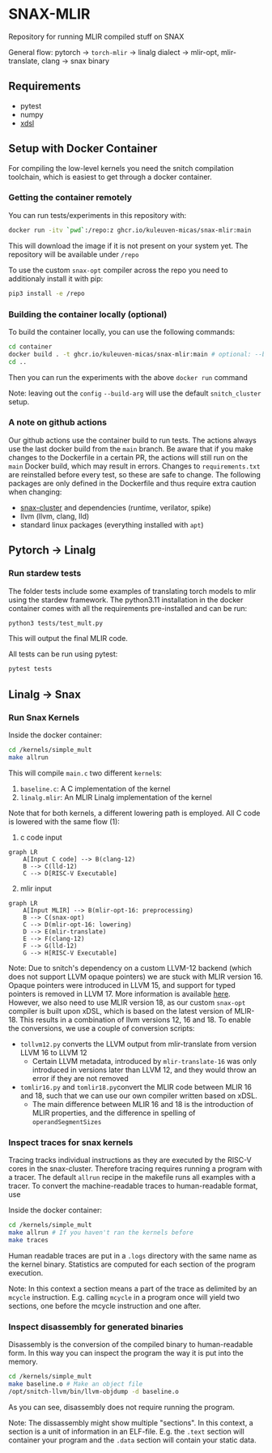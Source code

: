 # SNAX-MLIR

Repository for running MLIR compiled stuff on SNAX

General flow:
pytorch -> `torch-mlir` -> linalg dialect -> mlir-opt, mlir-translate, clang -> snax binary

## Requirements

* pytest
* numpy
* [xdsl](https://github.com/xdslproject/xdsl)

## Setup with Docker Container

For compiling the low-level kernels you need the snitch compilation toolchain,
which is easiest to get through a docker container.

### Getting the container remotely

You can run tests/experiments in this repository with:

```sh
docker run -itv `pwd`:/repo:z ghcr.io/kuleuven-micas/snax-mlir:main
```

This will download the image if it is not present on your system yet.
The repository will be available under `/repo`

To use the custom `snax-opt` compiler across the repo you need to additionaly install it with pip:

```sh
pip3 install -e /repo
```

### Building the container locally (optional)

To build the container locally, you can use the following commands:

```sh
cd container
docker build . -t ghcr.io/kuleuven-micas/snax-mlir:main # optional: --build-arg config=path_to_your_hjson_file.hjson
cd ..
```

Then you can run the experiments with the above `docker run` command

Note: leaving out the `config` `--build-arg` will use the default `snitch_cluster` setup.

### A note on github actions

Our github actions use the container build to run tests. The actions always use the last docker build from the `main` branch. Be aware that if you make changes to the Dockerfile in a certain PR, the actions will still run on the `main` Docker build, which may result in errors. Changes to `requirements.txt` are reinstalled before every test, so these are safe to change. The following packages are only defined in the Dockerfile and thus require extra caution when changing:

* [snax-cluster](https://github.com/kuleuven-micas/snitch_cluster) and dependencies (runtime, verilator, spike)
* llvm (llvm, clang, lld)
* standard linux packages (everything installed with `apt`)

## Pytorch -> Linalg

### Run stardew tests

The folder tests include some examples of translating torch models to mlir using the stardew framework.
The python3.11 installation in the docker container comes with all the requirements pre-installed and can be run:

```sh
python3 tests/test_mult.py
```

This will output the final MLIR code.

All tests can be run using pytest:

```sh
pytest tests
```

## Linalg -> Snax

### Run Snax Kernels

Inside the docker container:

```sh
cd /kernels/simple_mult
make allrun
```

This will compile `main.c` two different `kernel`s:

1. `baseline.c`: A C implementation of the kernel
2. `linalg.mlir`: An MLIR Linalg implementation of the kernel

Note that for both kernels, a different lowering path is employed.
All C code is lowered with the same flow (1):

1. c code input

```mermaid
graph LR
    A[Input C code] --> B(clang-12)
    B --> C(lld-12)
    C --> D[RISC-V Executable]
```

2. mlir input

```mermaid
graph LR
    A[Input MLIR] --> B(mlir-opt-16: preprocessing)
    B --> C(snax-opt)
    C --> D(mlir-opt-16: lowering)
    D --> E(mlir-translate)
    E --> F(clang-12)
    F --> G(lld-12)
    G --> H[RISC-V Executable]
```

Note: Due to snitch's dependency on a custom LLVM-12 backend (which does not support LLVM opaque pointers) we are stuck with MLIR version 16.
Opaque pointers were introduced in LLVM 15, and support for typed pointers is removed in LLVM 17.
More information is available [here](https://llvm.org/docs/OpaquePointers.html).
However, we also need to use MLIR version 18, as our custom `snax-opt` compiler is built upon xDSL, which is based on the latest version of MLIR-18. This results in a combination of llvm versions 12, 16 and 18.
To enable the conversions, we use a couple of conversion scripts:

* `tollvm12.py` converts the LLVM output from mlir-translate from version LLVM 16 to LLVM 12
  * Certain LLVM metadata, introduced by `mlir-translate-16` was only introduced in versions later than LLVM 12, and they would throw an error if they are not removed
* `tomlir16.py` and `tomlir18.py`convert the MLIR code between MLIR 16 and 18, such that we can use our own compiler written based on xDSL.
  * The main difference between MLIR 16 and 18 is the introduction of MLIR properties, and the difference in spelling of `operandSegmentSizes`

### Inspect traces for snax kernels

Tracing tracks individual instructions as they are executed by the RISC-V cores in the snax-cluster.
Therefore tracing requires running a program with a tracer.
The default `allrun` recipe in the makefile runs all examples with a tracer.
To convert the machine-readable traces to human-readable format, use

Inside the docker container:

```sh
cd /kernels/simple_mult
make allrun # If you haven't ran the kernels before
make traces
```

Human readable traces are put in a `.logs` directory with the same name as the kernel binary.
Statistics are computed for each section of the program execution.

Note: In this context a section means a part of the trace as delimited by an `mcycle` instruction.
E.g. calling `mcycle` in a program once will yield two sections, one before the mcycle instruction and one after.

### Inspect disassembly for generated binaries

Disassembly is the conversion of the compiled binary to human-readable form.
In this way you can inspect the program the way it is put into the memory.

```sh
cd /kernels/simple_mult
make baseline.o # Make an object file
/opt/snitch-llvm/bin/llvm-objdump -d baseline.o
```

As you can see, disassembly does not require running the program.

Note: The dissassembly might show multiple "sections". In this context, a section is a unit of information in an ELF-file.
E.g. the `.text` section will container your program and the `.data` section will contain your static data.
